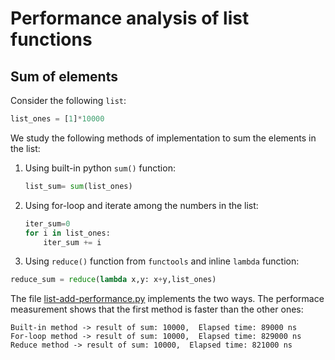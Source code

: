 # Performance analysis of list functions

## Sum of elements
Consider the following ```list```:
```python
list_ones = [1]*10000
```
We study the following methods of implementation to sum the elements in the list:

1. Using built-in python ```sum()``` function:
   ```python
   list_sum= sum(list_ones)
   ```
2. Using for-loop and iterate among the numbers in the list:
    ```python
   iter_sum=0
    for i in list_ones:
        iter_sum += i
    ```
3. Using ```reduce()``` function from ```functools``` and inline ```lambda``` function:
```python
reduce_sum = reduce(lambda x,y: x+y,list_ones)
```
The file [list-add-performance.py](list-add-performance.py) implements the two ways. The performace measurement shows 
that the first method is faster than the other ones:
```
Built-in method -> result of sum: 10000,  Elapsed time: 89000 ns
For-loop method -> result of sum: 10000,  Elapsed time: 829000 ns
Reduce method -> result of sum: 10000,  Elapsed time: 821000 ns
```